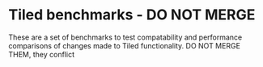 # Tiled benchmarks - DO NOT MERGE

These are a set of benchmarks to test compatability and performance comparisons of changes made to Tiled functionality. DO NOT MERGE THEM, they conflict

